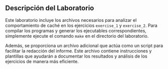 ## Descripción del Laboratorio

Este laboratorio incluye los archivos necesarios para analizar el comportamiento de caché en los ejercicios `exercise_1` y `exercise_2`. Para compilar los programas y generar los ejecutables correspondientes, simplemente ejecute el comando `make` en el directorio del laboratorio. 

Además, se proporciona un archivo adicional que actúa como un script para facilitar la redacción del informe. Este archivo contiene instrucciones y plantillas que ayudarán a documentar los resultados y análisis de los ejercicios de manera más eficiente.

